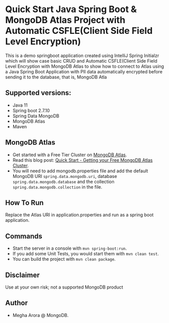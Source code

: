 # Quick Start Java Spring Boot & MongoDB Atlas Project with Automatic CSFLE(Client Side Field Level Encryption)
This is a demo springboot application created using IntelliJ Spring Initialzr which will show case basic CRUD and Automatic CSFLE(Client Side Field Level Encryption with MongoDB Atlas
to show how to connect to Atlas using a Java Spring Boot Application with PII data automatically encrypted before sending it to the database, that is, MongoDB Atla

## Supported versions:

- Java 11
- Spring boot 2.7.10
- Spring Data MongoDB
- MongoDB Atlas
- Maven 

## MongoDB Atlas

- Get started with a Free Tier Cluster on [MongoDB Atlas](https://www.mongodb.com/cloud/atlas).
- Read this blog post: [Quick Start - Getting your Free MongoDB Atlas Cluster](https://developer.mongodb.com/quickstart/free-atlas-cluster).
- You will need to add mongodb.properties file and add the default MongoDB URI `spring.data.mongodb.uri`, database `spring.data.mongodb.database` and the collection `spring.data.mongodb.collection` in the file.

## How To Run

Replace the Atlas URI in application.properties and run as a spring boot application.

## Commands

- Start the server in a console with `mvn spring-boot:run`.
- If you add some Unit Tests, you would start them with `mvn clean test`.
- You can build the project with `mvn clean package`.

## Disclaimer
Use at your own risk; not a supported MongoDB product

## Author
- Megha Arora @ MongoDB.
